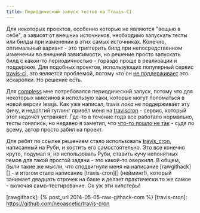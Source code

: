 ```yaml
---
title: Периодический запуск тестов на Travis-CI
---
```


Для некоторых проектов, особенно которые не  являются "вещью в себе", а зависят
от внешних  источников, необходимо  запускать тесты или  билды при  изменении в
этих самых источниках.  Конечно, оптимальный вариант - это  триггерить билд при
непосредственном изменении во внешней  зависимости, но решение просто запускать
билд с  какой-то периодичностью - гораздо  проще в реализации и  поддержке. Для
подобных проектов,  использующих популярный сервис [travis-ci][],  это является
проблемой,  потому что  он  [не поддерживает][travis-issue]  это искаропки.  Но
решение есть.

Для  [compless][]  мне  потребовался   периодический  запуск,  потому  что  для
некоторых миксинов  я использую хаки,  которые могут поломаться в  новой версии
lessjs. Как  уже написал, travis  *пока* не  поддерживает эту фичу,  и недолгий
гуглинг привёл меня на [traviscron][] - сервис, который этот недочёт устраняет.
Где-то в  течение года  все работало  нормально, тесты  гонялись, но  недавно я
заметил, что [что-то пошло не так][traviscron-is-broken] - судя по всему, автор
просто забил на проект.

Для ребят по ссылке решением  стало использовать [travis_cron][], написанный на
Руби,  и хостить  его  самостоятельно. Это  все конечно  круто,  подумал я,  но
использовать Руби, ставить кучу непонятных гемов для такой простой задачи - это
какой-то  оверкилл. В  общем,  были такие  же мысли,  что  сподвигнули меня  на
написание [rawgithack][] - и итогом стало написание [travis-cron][] (нейминг!),
который занимает  двадцать строчек на баше  и делает практически то  же самое -
включая само-тестирование. Ох уж эти хипстеры!



[travis-ci]: http://travis-ci.org/
[travis-issue]: https://github.com/travis-ci/travis-ci/issues/582
[compless]: https://github.com/neoascetic/compless
[traviscron]: http://traviscron.pythonanywhere.com/
[traviscron-is-broken]: https://github.com/FiloSottile/travis-cron/issues/4
[travis_cron]: https://github.com/grosser/travis_cron
[rawgithack]: {% post_url 2014-05-05-raw-githack-com %}
[travis-cron]: https://github.com/neoascetic/travis-cron
